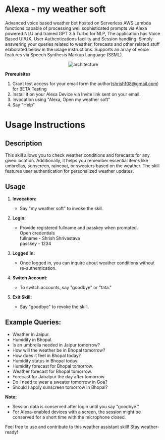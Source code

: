 # Alexa - my weather soft
Advanced voice based weather bot hosted on Serverless AWS Lambda functions capable of processing well sophisticated prompts via Alexa powered NLU and trained GPT  3.5 Turbo for NLP, The application has Voice Based UI/UX, User Authentications facility and Session handling. Simply answering your queries related to weather, forecasts and other related stuff elaborated below in the usage instructions. Supports an array of voice features via Speech Synthesis Markup Language (SSML).

<p align="center"><img src="https://res.cloudinary.com/djjbjnrgl/image/upload/v1701933352/my_weather_soft.drawio_jtcehf.svg" alt="architecture"></p>

**Prereuisites**
1. Grant test access for your email form the author(shrish108@gmail.com) for BETA Testing
2. Install it on your Alexa Device via Invite link sent on your email.
3. Invocation using "Alexa, Open my weather soft"
4. Say "Help"

# Usage Instructions

## Description

This skill allows you to check weather conditions and forecasts for any given location. Additionally, it helps you remember essential items like umbrellas, sunscreen, raincoat, or sweaters based on the weather. The skill features user authentication for personalized weather updates.

## Usage

1. **Invocation:**
   - Say "my weather soft" to invoke the skill.

2. **Login:**
   - Provide registered fullname and passkey when prompted.<br>
Open credentials<br>
fullname - Shrish Shrivastava<br>
passkey - 1234<br>

3. **Logged In:**
   - Once logged in, you can inquire about weather conditions without re-authentication.

4. **Switch Account:**
   - To switch accounts, say "goodbye" or "tata."

5. **Exit Skill:**
   - Say "goodbye" to revoke the skill.

## Example Queries:

- Weather in Jaipur.
- Humidity in Bhopal.
- Is an umbrella needed in Jaipur tomorrow?
- How will the weather be in Bhopal tomorrow?
- How does it feel in Bhopal today?
- Humidity status in Bhopal today.
- Humidity forecast for Bhopal tomorrow.
- Weather forecast for Bhopal tomorrow.
- Forecast for Jabalpur the day after tomorrow.
- Do I need to wear a sweater tomorrow in Goa?
- Should I apply sunscreen tomorrow in Bhopal?

**Note:**
- Session data is conserved after login until you say "goodbye."
- For Alexa-enabled devices with a screen, the session might be conserved for a short time with the microphone closed.

Feel free to use and contribute to this weather assistant skill! Stay weather-ready!



